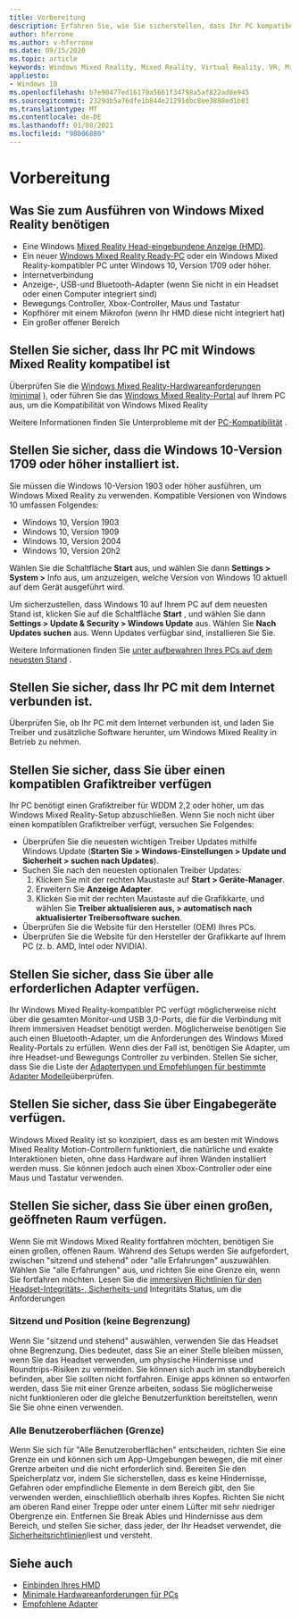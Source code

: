 ```yaml
---
title: Vorbereitung
description: Erfahren Sie, wie Sie sicherstellen, dass Ihr PC kompatibel ist und für eine Vielzahl von Windows Mixed Reality-Anwendungsumgebungen bereit ist.
author: hferrone
ms.author: v-hferrone
ms.date: 09/15/2020
ms.topic: article
keywords: Windows Mixed Reality, Mixed Reality, Virtual Reality, VR, Mr, kompatibel, Kompatibilität, Einstieg, Setup, PC, Systemanforderungen
appliesto:
- Windows 10
ms.openlocfilehash: b7e90477ed16170a5661f34798a5af822ad8e945
ms.sourcegitcommit: 2329db5a76dfe1b844e21291dbc8ee3888ed1b81
ms.translationtype: MT
ms.contentlocale: de-DE
ms.lasthandoff: 01/08/2021
ms.locfileid: "98006880"
---
```

# <a name="before-you-start"></a>Vorbereitung

## <a name="what-youll-need-to-run-windows-mixed-reality"></a>Was Sie zum Ausführen von Windows Mixed Reality benötigen

* Eine Windows [Mixed Reality Head-eingebundene Anzeige (HMD)](https://www.microsoft.com/en-us/windows/windows-mixed-reality-devices).
* Ein neuer [Windows Mixed Reality Ready-PC](https://support.microsoft.com/en-us/help/4039260/windows-10-mixed-reality-pc-hardware-guidelines) oder ein Windows Mixed Reality-kompatibler PC unter Windows 10, Version 1709 oder höher.
* Internetverbindung
* Anzeige-, USB-und Bluetooth-Adapter (wenn Sie nicht in ein Headset oder einen Computer integriert sind)
* Bewegungs Controller, Xbox-Controller, Maus und Tastatur
* Kopfhörer mit einem Mikrofon (wenn Ihr HMD diese nicht integriert hat)
* Ein großer offener Bereich

## <a name="make-sure-your-pc-is-compatible-with-windows-mixed-reality"></a>Stellen Sie sicher, dass Ihr PC mit Windows Mixed Reality kompatibel ist

Überprüfen Sie die [Windows Mixed Reality-Hardwareanforderungen (minimal](windows-mixed-reality-minimum-pc-hardware-compatibility-guidelines.md) ), oder führen Sie das [Windows Mixed Reality-Portal](install-windows-mixed-reality.md#launch-mixed-reality-portal) auf Ihrem PC aus, um die Kompatibilität von Windows Mixed Reality

Weitere Informationen finden Sie Unterprobleme mit der [PC-Kompatibilität](https://support.microsoft.com/help/4045777/windows-10-get-help-with-pc-compatibility-in-windows-mixed-reality) .

## <a name="make-sure-you-have-the-windows-10-version-1709-or-newer-installed"></a>Stellen Sie sicher, dass die Windows 10-Version 1709 oder höher installiert ist.

Sie müssen die Windows 10-Version 1903 oder höher ausführen, um Windows Mixed Reality zu verwenden. Kompatible Versionen von Windows 10 umfassen Folgendes:

* Windows 10, Version 1903
* Windows 10, Version 1909
* Windows 10, Version 2004
* Windows 10, Version 20h2

Wählen Sie die Schaltfläche **Start** aus, und wählen Sie dann **Settings > System >** Info aus, um anzuzeigen, welche Version von Windows 10 aktuell auf dem Gerät ausgeführt wird.

Um sicherzustellen, dass Windows 10 auf Ihrem PC auf dem neuesten Stand ist, klicken Sie auf die Schaltfläche **Start** , und wählen Sie dann **Settings > Update & Security > Windows Update** aus.  Wählen Sie **Nach Updates suchen** aus. Wenn Updates verfügbar sind, installieren Sie Sie.

Weitere Informationen finden Sie [unter aufbewahren Ihres PCs auf dem neuesten Stand](https://support.microsoft.com/help/12373/windows-update-faq) .

## <a name="make-sure-your-pc-is-connected-to-the-internet"></a>Stellen Sie sicher, dass Ihr PC mit dem Internet verbunden ist.

Überprüfen Sie, ob Ihr PC mit dem Internet verbunden ist, und laden Sie Treiber und zusätzliche Software herunter, um Windows Mixed Reality in Betrieb zu nehmen.

## <a name="make-sure-you-have-a-compatible-graphics-driver"></a>Stellen Sie sicher, dass Sie über einen kompatiblen Grafiktreiber verfügen

Ihr PC benötigt einen Grafiktreiber für WDDM 2,2 oder höher, um das Windows Mixed Reality-Setup abzuschließen. Wenn Sie noch nicht über einen kompatiblen Grafiktreiber verfügt, versuchen Sie Folgendes:

* Überprüfen Sie die neuesten wichtigen Treiber Updates mithilfe Windows Update (**Starten Sie > Windows-Einstellungen > Update und Sicherheit > suchen nach Updates**).
* Suchen Sie nach den neuesten optionalen Treiber Updates:
    1. Klicken Sie mit der rechten Maustaste auf **Start > Geräte-Manager**.
    2. Erweitern Sie **Anzeige Adapter**.
    3. Klicken Sie mit der rechten Maustaste auf die Grafikkarte, und wählen Sie **Treiber aktualisieren aus, > automatisch nach aktualisierter Treibersoftware suchen**.
* Überprüfen Sie die Website für den Hersteller (OEM) Ihres PCs.
* Überprüfen Sie die Website für den Hersteller der Grafikkarte auf Ihrem PC (z. b. AMD, Intel oder NVIDIA).

## <a name="make-sure-that-you-have-any-required-adapters"></a>Stellen Sie sicher, dass Sie über alle erforderlichen Adapter verfügen.

Ihr Windows Mixed Reality-kompatibler PC verfügt möglicherweise nicht über die gesamten Monitor-und USB 3,0-Ports, die für die Verbindung mit Ihrem immersiven Headset benötigt werden. Möglicherweise benötigen Sie auch einen Bluetooth-Adapter, um die Anforderungen des Windows Mixed Reality-Portals zu erfüllen.  Wenn dies der Fall ist, benötigen Sie Adapter, um ihre Headset-und Bewegungs Controller zu verbinden. Stellen Sie sicher, dass Sie die Liste der [Adaptertypen und Empfehlungen für bestimmte Adapter Modelle](recommended-adapters-for-windows-mixed-reality-capable-pcs.md)überprüfen.

## <a name="make-sure-that-you-have-input-devices"></a>Stellen Sie sicher, dass Sie über Eingabegeräte verfügen.

Windows Mixed Reality ist so konzipiert, dass es am besten mit Windows Mixed Reality Motion-Controllern funktioniert, die natürliche und exakte Interaktionen bieten, ohne dass Hardware auf ihren Wänden installiert werden muss. Sie können jedoch auch einen Xbox-Controller oder eine Maus und Tastatur verwenden.

## <a name="make-sure-that-you-have-a-large-open-space"></a>Stellen Sie sicher, dass Sie über einen großen, geöffneten Raum verfügen.

Wenn Sie mit Windows Mixed Reality fortfahren möchten, benötigen Sie einen großen, offenen Raum.  Während des Setups werden Sie aufgefordert, zwischen "sitzend und stehend" oder "alle Erfahrungen" auszuwählen. Wählen Sie "alle Erfahrungen" aus, und richten Sie eine Grenze ein, wenn Sie fortfahren möchten. Lesen Sie die [immersiven Richtlinien für den Headset-Integritäts-, Sicherheits-und](wmr-health-safety-comfort.md) Integritäts Status, um die Anforderungen

### <a name="seated-and-standing-no-boundary"></a>Sitzend und Position (keine Begrenzung)

Wenn Sie "sitzend und stehend" auswählen, verwenden Sie das Headset ohne Begrenzung. Dies bedeutet, dass Sie an einer Stelle bleiben müssen, wenn Sie das Headset verwenden, um physische Hindernisse und Roundtrips-Risiken zu vermeiden. Sie können sich auch im standbybereich befinden, aber Sie sollten nicht fortfahren. Einige apps können so entworfen werden, dass Sie mit einer Grenze arbeiten, sodass Sie möglicherweise nicht funktionieren oder die gleiche Benutzerfunktion bereitstellen, wenn Sie Sie ohne einen verwenden.

### <a name="all-experiences-boundary"></a>Alle Benutzeroberflächen (Grenze)

Wenn Sie sich für "Alle Benutzeroberflächen" entscheiden, richten Sie eine Grenze ein und können sich um App-Umgebungen bewegen, die mit einer Grenze arbeiten und die nicht erforderlich sind. Bereiten Sie den Speicherplatz vor, indem Sie sicherstellen, dass es keine Hindernisse, Gefahren oder empfindliche Elemente in dem Bereich gibt, den Sie verwenden werden, einschließlich oberhalb ihres Kopfes. Richten Sie nicht am oberen Rand einer Treppe oder unter einem Lüfter mit sehr niedriger Obergrenze ein. Entfernen Sie Break Ables und Hindernisse aus dem Bereich, und stellen Sie sicher, dass jeder, der Ihr Headset verwendet, die [Sicherheitsrichtlinien](https://support.microsoft.com/en-us/help/4039969/windows-10-mixed-reality-immersive-headset-health-safety-comfort)liest und versteht.

## <a name="see-also"></a>Siehe auch

* [Einbinden Ihres HMD](plug-in-your-headset.md)
* [Minimale Hardwareanforderungen für PCs](windows-mixed-reality-minimum-pc-hardware-compatibility-guidelines.md)
* [Empfohlene Adapter](recommended-adapters-for-windows-mixed-reality-capable-pcs.md)